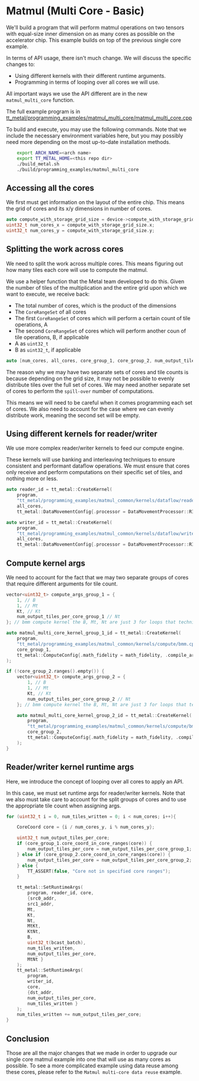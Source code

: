 # Matmul (Multi Core -  Basic)

We'll build a program that will perform matmul operations on two tensors with equal-size inner dimension on as many cores as possible on the accelerator chip. This example builds on top of the previous single core example.

In terms of API usage, there isn\'t much change. We will discuss the specific changes to:

-   Using different kernels with their different runtime arguments.
-   Programming in terms of looping over all cores we will use.

All important ways we use the API different are in the new `matmul_multi_core` function.

The full example program is in [tt_metal/programming_examples/matmul_multi_core/matmul_multi_core.cpp](../../../tt_metal/programming_examples/matmul_multi_core/matmul_multi_core.cpp)

To build and execute, you may use the following commands. Note that we include the necessary environment variables here, but you may possibly need more depending on the most up-to-date installation methods.

```bash
    export ARCH_NAME=<arch name>
    export TT_METAL_HOME=<this repo dir>
    ./build_metal.sh
    ./build/programming_examples/matmul_multi_core
```
## Accessing all the cores

We first must get information on the layout of the entire chip. This means the grid of cores and its x/y dimensions in number of cores.

``` cpp
auto compute_with_storage_grid_size = device->compute_with_storage_grid_size();
uint32_t num_cores_x = compute_with_storage_grid_size.x;
uint32_t num_cores_y = compute_with_storage_grid_size.y;
```

## Splitting the work across cores

We need to split the work across multiple cores. This means figuring out how many tiles each core will use to compute the matmul.

We use a helper function that the Metal team developed to do this. Given the number of tiles of the multiplication and the entire grid upon which we want to execute, we receive back:

-   The total number of cores, which is the product of the dimensions
-   The `CoreRangeSet` of all cores
-   The first `CoreRangeSet` of cores which will perform a certain count of tile operations, A
-   The second `CoreRangeSet` of cores which will perform another coun of tile operations, B, if applicable
-   A as `uint32_t`
-   B as `uint32_t`, if applicable

``` cpp
auto [num_cores, all_cores, core_group_1, core_group_2, num_output_tiles_per_core_group_1, num_output_tiles_per_core_group_2] = split_work_to_cores(compute_with_storage_grid_size, num_output_tiles_total);
```

The reason why we may have two separate sets of cores and tile counts is because depending on the grid size, it may not be possible to evenly distribute tiles over the full set of cores. We may need another separate set of cores to perform the `spill-over` number of computations.

This means we will need to be careful when it comes programming each set of cores. We also need to account for the case where we can evenly distribute work, meaning the second set will be empty.

## Using different kernels for reader/writer

We use more complex reader/writer kernels to feed our compute engine.

These kernels will use banking and interleaving techniques to ensure consistent and performant dataflow operations. We must ensure that cores only receive and perform computations on their specific set of tiles, and nothing more or less.

``` cpp
auto reader_id = tt_metal::CreateKernel(
    program,
    "tt_metal/programming_examples/matmul_common/kernels/dataflow/reader_bmm_8bank_output_tiles_partitioned.cpp",
    all_cores,
    tt_metal::DataMovementConfig{.processor = DataMovementProcessor::RISCV_1, .noc = NOC::RISCV_1_default, .compile_args = reader_compile_time_args});

auto writer_id = tt_metal::CreateKernel(
    program,
    "tt_metal/programming_examples/matmul_common/kernels/dataflow/writer_unary_interleaved_start_id.cpp",
    all_cores,
    tt_metal::DataMovementConfig{.processor = DataMovementProcessor::RISCV_0, .noc = NOC::RISCV_0_default, .compile_args = writer_compile_time_args});
```

## Compute kernel args

We need to account for the fact that we may two separate groups of cores that require different arguments for tile count.

``` cpp
vector<uint32_t> compute_args_group_1 = {
    1, // B
    1, // Mt
    Kt, // Kt
    num_output_tiles_per_core_group_1 // Nt
}; // bmm compute kernel the B, Mt, Nt are just 3 for loops that technically act as 1 large loop, so only set Nt for simplicity

auto matmul_multi_core_kernel_group_1_id = tt_metal::CreateKernel(
    program,
    "tt_metal/programming_examples/matmul_common/kernels/compute/bmm.cpp",
    core_group_1,
    tt_metal::ComputeConfig{.math_fidelity = math_fidelity, .compile_args = compute_args_group_1}
);

if (!core_group_2.ranges().empty()) {
    vector<uint32_t> compute_args_group_2 = {
        1, // B
        1, // Mt
        Kt, // Kt
        num_output_tiles_per_core_group_2 // Nt
    }; // bmm compute kernel the B, Mt, Nt are just 3 for loops that technically act as 1 large loop, so only set Nt for simplicity

    auto matmul_multi_core_kernel_group_2_id = tt_metal::CreateKernel(
        program,
        "tt_metal/programming_examples/matmul_common/kernels/compute/bmm.cpp",
        core_group_2,
        tt_metal::ComputeConfig{.math_fidelity = math_fidelity, .compile_args = compute_args_group_2}
    );
}
```

## Reader/writer kernel runtime args

Here, we introduce the concept of looping over all cores to apply an API.

In this case, we must set runtime args for reader/writer kernels. Note that we also must take care to account for the split groups of cores and to use the appropriate tile count when assigning args.

``` cpp
for (uint32_t i = 0, num_tiles_written = 0; i < num_cores; i++){

    CoreCoord core = {i / num_cores_y, i % num_cores_y};

    uint32_t num_output_tiles_per_core;
    if (core_group_1.core_coord_in_core_ranges(core)) {
        num_output_tiles_per_core = num_output_tiles_per_core_group_1;
    } else if (core_group_2.core_coord_in_core_ranges(core)) {
        num_output_tiles_per_core = num_output_tiles_per_core_group_2;
    } else {
        TT_ASSERT(false, "Core not in specified core ranges");
    }

    tt_metal::SetRuntimeArgs(
        program, reader_id, core,
        {src0_addr,
        src1_addr,
        Mt,
        Kt,
        Nt,
        MtKt,
        KtNt,
        B,
        uint32_t(bcast_batch),
        num_tiles_written,
        num_output_tiles_per_core,
        MtNt }
    );
    tt_metal::SetRuntimeArgs(
        program,
        writer_id,
        core,
        {dst_addr,
        num_output_tiles_per_core,
        num_tiles_written }
    );
    num_tiles_written += num_output_tiles_per_core;
}
```

## Conclusion

Those are all the major changes that we made in order to upgrade our single core matmul example into one that will use as many cores as possible. To see a more complicated example using data reuse among these cores, please refer to the `Matmul multi-core data reuse` example.

